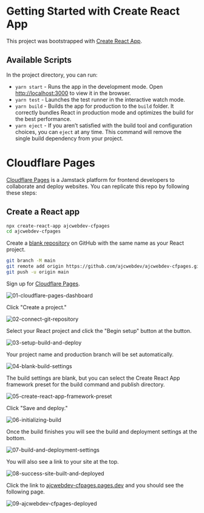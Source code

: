 # Getting Started with Create React App

This project was bootstrapped with [Create React App](https://github.com/facebook/create-react-app).

## Available Scripts

In the project directory, you can run:

* `yarn start` - Runs the app in the development mode. Open [http://localhost:3000](http://localhost:3000) to view it in the browser.
* `yarn test` - Launches the test runner in the interactive watch mode.
* `yarn build` - Builds the app for production to the `build` folder. It correctly bundles React in production mode and optimizes the build for the best performance.
* `yarn eject` - If you aren’t satisfied with the build tool and configuration choices, you can `eject` at any time. This command will remove the single build dependency from your project.

# Cloudflare Pages

[Cloudflare Pages](https://pages.cloudflare.com/) is a Jamstack platform for frontend developers to collaborate and deploy websites. You can replicate this repo by following these steps:

## Create a React app

```bash
npx create-react-app ajcwebdev-cfpages
cd ajcwebdev-cfpages
```

Create a [blank repository](https://repo.new/) on GitHub with the same name as your React project.

```bash
git branch -M main
git remote add origin https://github.com/ajcwebdev/ajcwebdev-cfpages.git
git push -u origin main
```

Sign up for [Cloudflare Pages](https://pages.cloudflare.com/).

![01-cloudflare-pages-dashboard](https://dev-to-uploads.s3.amazonaws.com/uploads/articles/a8v738niu7rzglxdhey3.png)

Click "Create a project."

![02-connect-git-repository](https://dev-to-uploads.s3.amazonaws.com/uploads/articles/acazjqgeohulu708dh2l.png)

Select your React project and click the "Begin setup" button at the button.

![03-setup-build-and-deploy](https://dev-to-uploads.s3.amazonaws.com/uploads/articles/1vt3zcziu2383nag0wlm.png)

Your project name and production branch will be set automatically.

![04-blank-build-settings](https://dev-to-uploads.s3.amazonaws.com/uploads/articles/62o3bczyjj7qrco8x1qi.png)

The build settings are blank, but you can select the Create React App framework preset for the build command and publish directory.

![05-create-react-app-framework-preset](https://dev-to-uploads.s3.amazonaws.com/uploads/articles/gn7nuygoqcbossy4bmzf.png)

Click "Save and deploy."

![06-initializing-build](https://dev-to-uploads.s3.amazonaws.com/uploads/articles/t1gvisf2yie9bopvr9hj.png)

Once the build finishes you will see the build and deployment settings at the bottom.

![07-build-and-deployment-settings](https://dev-to-uploads.s3.amazonaws.com/uploads/articles/hztevixwe7gsyootr8w9.png)

You will also see a link to your site at the top.

![08-success-site-built-and-deployed](https://dev-to-uploads.s3.amazonaws.com/uploads/articles/yzvu77r1f15ydwt00snf.png)

Click the link to [ajcwebdev-cfpages.pages.dev](https://ajcwebdev-cfpages.pages.dev/) and you should see the following page.

![09-ajcwebdev-cfpages-deployed](https://dev-to-uploads.s3.amazonaws.com/uploads/articles/thmui679mlk2se7japsb.png)
